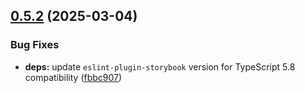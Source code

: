 ## [0.5.2](https://github.com/AndrewCK24/volleybro/compare/v0.5.1...v0.5.2) (2025-03-04)


### Bug Fixes

* **deps:** update `eslint-plugin-storybook` version for TypeScript 5.8 compatibility ([fbbc907](https://github.com/AndrewCK24/volleybro/commit/fbbc9072e76304402f5a155fffa34ccd2fbbd53a))
